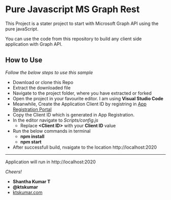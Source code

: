 # Pure Javascript MS Graph Rest

This Project is a stater project to start with Microsoft Graph API using the pure javaScript.

You can use the code from this repository to build any client side application with Graph API.

## How to Use ##

*Follow the below steps to use this sample*

- Download or clone this Repo
- Extract the downloaded file
- Navigate to the project folder, where you have extracted or forked
- Open the project in your favourite editor. I am using **Visual Studio Code**
- Meanwhile, Create the Application Client ID by registring in [App Registration Portal](https://apps.dev.microsoft.com/)
- Copy the Client ID which is generated in App Registration.
- In the editor navigate to *Scripts/config.js*
  - Replace **&#60;Client ID&#62;** with your **Client ID** value
- Run the below commands in terminal
  -  **npm install**
  -  **npm start**
- After successfull build, nvaigate to the location http://localhost:2020

**************************
Application will run in http://localhost:2020

*Cheers!*

- **Shantha Kumar T**
- **@ktskumar**
- [ktskumar.com](http://www.ktskumar.com)